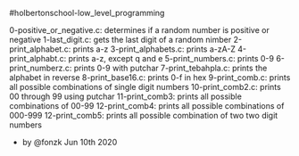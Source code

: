 #holbertonschool-low_level_programming

0-positive_or_negative.c: determines if a random number is positive or negative
1-last_digit.c: gets the last digit of a random nimber
2-print_alphabet.c: prints a-z
3-print_alphabets.c: prints a-zA-Z
4-print_alphabt.c: prints a-z, except q and e
5-print_numbers.c: prints 0-9
6-print_numberz.c: prints 0-9 with putchar
7-print_tebahpla.c:  prints the alphabet in reverse
8-print_base16.c: prints 0-f in hex
9-print_comb.c: prints all possible combinations of single digit numbers
10-print_comb2.c: prints 00 through 99 using putchar
11-print_comb3: prints all possible combinations of 00-99
12-print_comb4: prints all possible combinations of 000-999
12-print_comb5: prints all possible combination of two two digit numbers

          
* by @fonzk Jun 10th 2020

